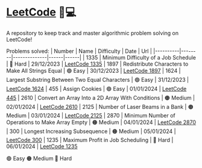 # [LeetCode](https://leetcode.com/apayeras/) 🧠💻

A repository to keep track and master algorithmic problem solving on LeetCode!

Problems solved:
| Number | Name | Difficulty | Date | Url |
|----------|--------|--------------|------|------|
| 1335 | Minimum Difficulty of a Job Schedule | 🔴 Hard | 29/12/2023 | [LeetCode 1335](https://leetcode.com/problems/minimum-difficulty-of-a-job-schedule/description/)
| 1897 | Redistribute Characters to Make All Strings Equal | 🟢 Easy | 30/12/2023 | [LeetCode 1897](https://leetcode.com/problems/redistribute-characters-to-make-all-strings-equal/description/)
| 1624 | Largest Substring Between Two Equal Characters | 🟢 Easy | 31/12/2023 | [LeetCode 1624](https://leetcode.com/problems/largest-substring-between-two-equal-characters/description)
| 455 | Assign Cookies | 🟢 Easy | 01/01/2024 | [LeetCode 445](https://leetcode.com/problems/assign-cookies/description/)
| 2610 | Convert an Array Into a 2D Array With Conditions | 🟠 Medium | 02/01/2024 | [LeetCode 2610](https://leetcode.com/problems/convert-an-array-into-a-2d-array-with-conditions/description/)
| 2125 | Number of Laser Beams in a Bank | 🟠 Medium | 03/01/2024 | [LeetCode 2125](https://leetcode.com/problems/number-of-laser-beams-in-a-bank/description/)
| 2870 | Minimum Number of Operations to Make Array Empty | 🟠 Medium | 04/01/2024 | [LeetCode 2870](https://leetcode.com/problems/minimum-number-of-operations-to-make-array-empty/description/)
| 300 | Longest Increasing Subsequence | 🟠 Medium | 05/01/2024 | [LeetCode 300](https://leetcode.com/problems/longest-increasing-subsequence/description/)
| 1235 | Maximum Profit in Job Scheduling | 🔴 Hard | 06/01/2024 | [LeetCode 1235](https://leetcode.com/problems/maximum-profit-in-job-scheduling/description/)

🟢 Easy
🟠 Medium
🔴 Hard

